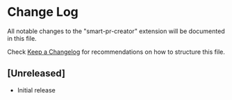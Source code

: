 # Change Log

All notable changes to the "smart-pr-creator" extension will be documented in this file.

Check [Keep a Changelog](http://keepachangelog.com/) for recommendations on how to structure this file.

## [Unreleased]

- Initial release